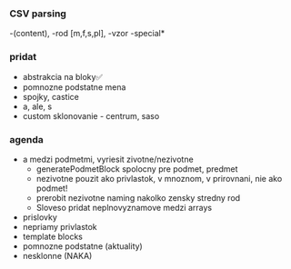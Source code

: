 ### CSV parsing

-(content), 
-rod [m,f,s,pl], 
-vzor
-special*

### pridat 
- abstrakcia na bloky✅
- pomnozne podstatne mena
- spojky, castice
- a, ale, s
- custom sklonovanie - centrum, saso
### agenda
- a medzi podmetmi, vyriesit zivotne/nezivotne
  - generatePodmetBlock spolocny pre podmet, predmet
  - nezivotne pouzit ako privlastok, v mnoznom, v prirovnani, nie ako podmet!
  - prerobit nezivotne naming nakolko zensky stredny rod
  - Sloveso pridat neplnovyznamove medzi arrays
- prislovky
- nepriamy privlastok
- template blocks
- pomnozne podstatne (aktuality)
- nesklonne (NAKA)